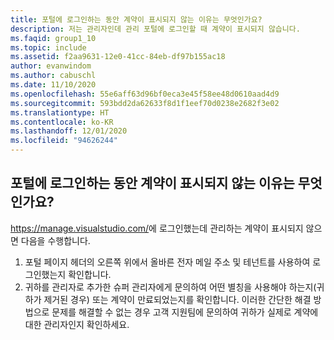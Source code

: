 ```yaml
---
title: 포털에 로그인하는 동안 계약이 표시되지 않는 이유는 무엇인가요?
description: 저는 관리자인데 관리 포털에 로그인할 때 계약이 표시되지 않습니다.
ms.faqid: group1_10
ms.topic: include
ms.assetid: f2aa9631-12e0-41cc-84eb-df97b155ac18
author: evanwindom
ms.author: cabuschl
ms.date: 11/10/2020
ms.openlocfilehash: 55e6aff63d96bf0eca3e45f58ee48d0610aad4d9
ms.sourcegitcommit: 593bdd2da62633f8d1f1eef70d0238e2682f3e02
ms.translationtype: HT
ms.contentlocale: ko-KR
ms.lasthandoff: 12/01/2020
ms.locfileid: "94626244"
---
```

## <a name="why-am-i-not-seeing-an-agreement-while-logged-into-the-portal"></a>포털에 로그인하는 동안 계약이 표시되지 않는 이유는 무엇인가요?

<https://manage.visualstudio.com/>에 로그인했는데 관리하는 계약이 표시되지 않으면 다음을 수행합니다.
1. 포털 페이지 헤더의 오른쪽 위에서 올바른 전자 메일 주소 및 테넌트를 사용하여 로그인했는지 확인합니다.
2. 귀하를 관리자로 추가한 슈퍼 관리자에게 문의하여 어떤 별칭을 사용해야 하는지(귀하가 제거된 경우) 또는 계약이 만료되었는지를 확인합니다.
이러한 간단한 해결 방법으로 문제를 해결할 수 없는 경우 고객 지원팀에 문의하여 귀하가 실제로 계약에 대한 관리자인지 확인하세요.
